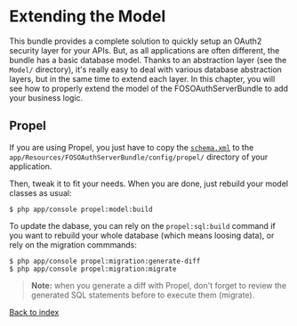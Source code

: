 Extending the Model
===================

This bundle provides a complete solution to quickly setup an OAuth2 security layer for your APIs.
But, as all applications are often different, the bundle has a basic database model.
Thanks to an abstraction layer (see the `Model/` directory), it's really easy to deal with various
database abstraction layers, but in the same time to extend each layer. In this chapter, you will see
how to properly extend the model of the FOSOAuthServerBundle to add your business logic.


## Propel ##

If you are using Propel, you just have to copy the [`schema.xml`](https://github.com/FriendsOfSymfony/FOSOAuthServerBundle/blob/master/Resources/config/propel/schema.xml)
to the `app/Resources/FOSOAuthServerBundle/config/propel/` directory of your application.

Then, tweak it to fit your needs. When you are done, just rebuild your model classes as usual:

    $ php app/console propel:model:build

To update the dabase, you can rely on the `propel:sql:build` command if you want to rebuild your
whole database (which means loosing data), or rely on the migration commmands:

    $ php app/console propel:migration:generate-diff
    $ php app/console propel:migration:migrate

> **Note:** when you generate a diff with Propel, don't forget to review the generated SQL statements before to execute them (migrate).

[Back to index](index.md)
